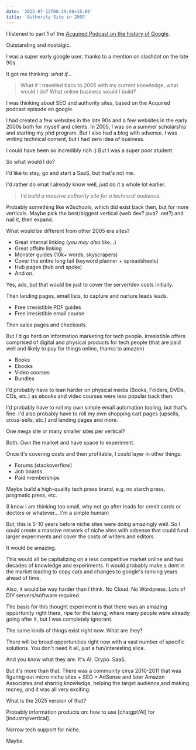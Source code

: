 ```yaml
---
date: '2025-07-13T08:39:06+10:00'
title: 'Authority Site in 2005'
---
```


I listened to part 1 of the [Acquired Podcast on the history of Google](https://www.acquired.fm/episodes/google).

Outstanding and nostalgic.

I was a super early google user, thanks to a mention on slashdot on the late 90s.

It got me thinking: _what if..._

> What if I travelled back to 2005 with my current knowledge, what would I do? What online business would I build?

I was thinking about SEO and authority sites, based on the Acquired podcast episode on google.

I had created a few websites in the late 90s and a few websites in the early 2000s both for myself and clients. In 2005, I was on a summer scholarship and starting my phd program. But I also had a blog with adsense. I was writing technical content, but I had zero idea of business.

I could have been so incredibly rich :) But I was a super poor student.

So what would I do?

I'd like to stay, go and start a SaaS, but that's not me.

I'd rather do what I already know well, just do it a whole lot earlier.

> _I'd build a massive authority site for a technical audience._

Probably something like w3schools, which did exist back then, but for more verticals. Maybe pick the best/biggest vertical (web dev? java? .net?) and nail it, then expand.

What would be different from other 2005 era sites?

- Great internal linking (_you may also like..._)
- Great offsite linking
- Monster guides (10k+ words, skyscrapers)
- Cover the entire long tail (keyword planner + spreadsheets)
- Hub pages (hub and spoke)
- And on.

Yes, ads, but that would be just to cover the server/dev costs initially.

Then landing pages, email lists, to capture and nurture leads leads.

- Free irresistible PDF guides
- Free irresistible email course

Then sales pages and checkouts.

But I'd go hard on information marketing for tech people. Irresistible offers comprised of digital and physical products for tech people (that are paid well and likely to pay for things online, thanks to amazon)

- Books
- Ebooks
- Video courses
- Bundles

I'd probably have to lean harder on physical media (Books, Folders, DVDs, CDs, etc.) as ebooks and video courses were less popular back then.

I'd probably have to roll my own simple email automation tooling, but that's fine. I'd also probably have to roll my own shopping cart pages (upsells, cross-sells, etc.) and landing pages and more.

One mega site or many smaller sites per vertical?

Both. Own the market and have space to experiment.

Once it's covering costs and then profitable, I could layer in other things:

- Forums (stackoverflow)
- Job boards
- Paid memberships

Maybe build a high-quality tech press brand, e.g. no starch press, pragmatic press, etc.

(I know I am thinking too small, why not go after leads for credit cards or doctors or whatever... I'm a simple human)

But, this is 5-10 years before niche sites were doing amazingly well. So I could create a massive network of niche sites with adsense that could fund larger experiments and cover the costs of writers and editors.

It would be amazing.

This would all be capitalizing on a less competitive market online and two decades of knowledge and experiments. It would probably make a dent in the market leading to copy cats and changes to google's ranking years ahead of time.

Also, it would be way harder than I think. No Cloud. No Wordpress. Lots of DIY servers/software required.

The basis for this thought experiment is that there was an amazing opportunity right there, ripe for the taking, where many people were already going after it, but I was completely ignorant.

The same kinds of things exist right now. What are they?

There will be broad opportunities right now with a vast number of specific solutions. You don't need it all, just a fun/interesting slice.

And you know what they are. It's AI. Crypo. SaaS.

But it's more than that. There was a community circa 2010-2011 that was figuring out micro niche sites + SEO + AdSense and later Amazon Associates and sharing knowledge, helping the target audience,and making money, and it was all very exciting.

What is the 2025 version of that?

Probably information products on: how to use [chatgpt/AI] for [industry/vertical].

Narrow tech support for niche.

Maybe.

